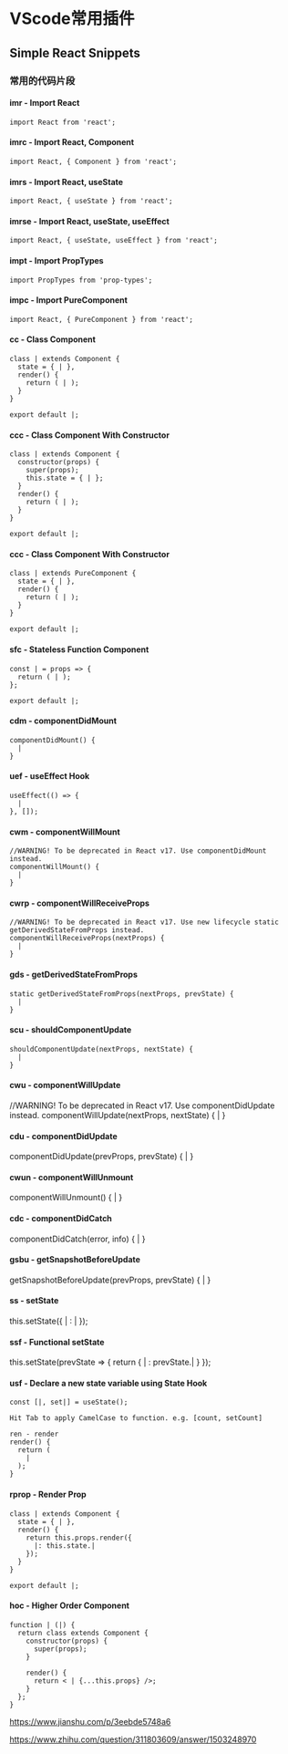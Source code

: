 # VScode常用插件

## Simple React Snippets


### 常用的代码片段

#### imr - Import React
```
import React from 'react';
```

#### imrc - Import React, Component
```
import React, { Component } from 'react';
```

#### imrs - Import React, useState
```
import React, { useState } from 'react';
```
#### imrse - Import React, useState, useEffect
```
import React, { useState, useEffect } from 'react';
```

#### impt - Import PropTypes
```
import PropTypes from 'prop-types';
```

#### impc - Import PureComponent
```
import React, { PureComponent } from 'react';
```

#### cc - Class Component
```
class | extends Component {
  state = { | },
  render() {
    return ( | );
  }
}

export default |;
```
#### ccc - Class Component With Constructor
```
class | extends Component {
  constructor(props) {
    super(props);
    this.state = { | };
  }
  render() {
    return ( | );
  }
}

export default |;
```

#### ccc - Class Component With Constructor
```
class | extends PureComponent {
  state = { | },
  render() {
    return ( | );
  }
}

export default |;
```

#### sfc - Stateless Function Component
```
const | = props => {
  return ( | );
};

export default |;
```

#### cdm - componentDidMount
```
componentDidMount() {
  |
}
```
#### uef - useEffect Hook
```
useEffect(() => {
  |
}, []);
```

#### cwm - componentWillMount
```
//WARNING! To be deprecated in React v17. Use componentDidMount instead.
componentWillMount() {
  |
}
```

#### cwrp - componentWillReceiveProps
```
//WARNING! To be deprecated in React v17. Use new lifecycle static getDerivedStateFromProps instead.
componentWillReceiveProps(nextProps) {
  |
}
```

#### gds - getDerivedStateFromProps
```
static getDerivedStateFromProps(nextProps, prevState) {
  |
}
```
#### scu - shouldComponentUpdate
```
shouldComponentUpdate(nextProps, nextState) {
  |
}
```
#### cwu - componentWillUpdate
//WARNING! To be deprecated in React v17. Use componentDidUpdate instead.
componentWillUpdate(nextProps, nextState) {
  |
}

#### cdu - componentDidUpdate
componentDidUpdate(prevProps, prevState) {
  |
}

#### cwun - componentWillUnmount
componentWillUnmount() {
  |
}

#### cdc - componentDidCatch
componentDidCatch(error, info) {
  |
}

#### gsbu - getSnapshotBeforeUpdate
getSnapshotBeforeUpdate(prevProps, prevState) {
  |
}

#### ss - setState
this.setState({ | : | });

#### ssf - Functional setState
this.setState(prevState => {
  return { | : prevState.| }
});

#### usf - Declare a new state variable using State Hook
```
const [|, set|] = useState();

Hit Tab to apply CamelCase to function. e.g. [count, setCount]

ren - render
render() {
  return (
    |
  );
}
```
#### rprop - Render Prop
```
class | extends Component {
  state = { | },
  render() {
    return this.props.render({
      |: this.state.|
    });
  }
}

export default |;
```

#### hoc - Higher Order Component
```
function | (|) {
  return class extends Component {
    constructor(props) {
      super(props);
    }

    render() {
      return < | {...this.props} />;
    }
  };
}
```



https://www.jianshu.com/p/3eebde5748a6

https://www.zhihu.com/question/311803609/answer/1503248970
